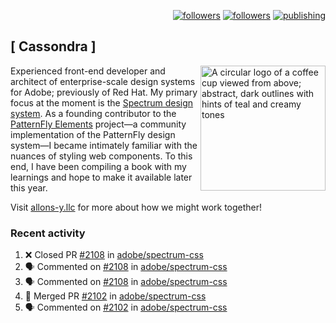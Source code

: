 <p align="right"><a rel="me" href="https://front-end.social/@castastrophe">
    <img alt="followers" title="Follow me on Mastodon" src="https://img.shields.io/mastodon/follow/109297102751309835?domain=https%3A%2F%2Ffront-end.social&label=Follow&logo=mastodon&logoColor=white&style=for-the-badge&labelColor=008080&color=006969"/></a>
  <a href="https://codepen.io/castastrophe/">
    <img alt="followers" title="Follow me on CodePen" src="https://img.shields.io/badge/16-1?color=640464&labelColor=7c007c&style=for-the-badge&logo=codepen&label=Follow"/></a>
<a href="https://castastrophe.medium.com/">
    <img alt="publishing" title="View articles on Medium" src="https://img.shields.io/badge/107-1?color=666&labelColor=444&label=subscribe&logo=medium&logoColor=white&style=for-the-badge"/></a>
</p>

## [&nbsp;Cassondra&nbsp;]

<img align="right" src="https://github-production-user-asset-6210df.s3.amazonaws.com/1840295/253016758-ba468774-1cd3-42c2-8f43-947b5eeb5edf.png" height="200" alt="A circular logo of a coffee cup viewed from above; abstract, dark outlines with hints of teal and creamy tones">

Experienced front-end developer and architect of enterprise-scale design systems for Adobe; previously of Red Hat. My primary focus at the moment is the [Spectrum design system](https://github.com/adobe/spectrum-css). As a founding contributor to the [PatternFly&nbsp;Elements](https://github.com/patternfly/patternfly-elements) project&mdash;a community implementation of the PatternFly design system&mdash;I became intimately familiar with the nuances of styling web components. To this end, I have been compiling a book with my learnings and hope to make it available later this year.

Visit [allons-y.llc](http://allons-y.llc/) for more about how we might work together!

### Recent activity

<!--START_SECTION:activity-->
1. ❌ Closed PR [#2108](https://github.com/adobe/spectrum-css/pull/2108) in [adobe/spectrum-css](https://github.com/adobe/spectrum-css)
2. 🗣 Commented on [#2108](https://github.com/adobe/spectrum-css/pull/2108#issuecomment-1686624618) in [adobe/spectrum-css](https://github.com/adobe/spectrum-css)
3. 🗣 Commented on [#2108](https://github.com/adobe/spectrum-css/pull/2108#issuecomment-1686623201) in [adobe/spectrum-css](https://github.com/adobe/spectrum-css)
4. 🎉 Merged PR [#2102](https://github.com/adobe/spectrum-css/pull/2102) in [adobe/spectrum-css](https://github.com/adobe/spectrum-css)
5. 🗣 Commented on [#2102](https://github.com/adobe/spectrum-css/pull/2102#issuecomment-1686503253) in [adobe/spectrum-css](https://github.com/adobe/spectrum-css)
<!--END_SECTION:activity-->
